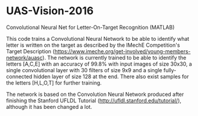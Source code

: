 # UAS-Vision-2016
Convolutional Neural Net for Letter-On-Target Recognition (MATLAB)

This code trains a Convolutional Neural Network to be able to identify what letter is written on the target as described by the IMechE Competition's Target Description (https://www.imeche.org/get-involved/young-members-network/auasc). The network is currently trained to be able to identify the letters [A,C,E] with an accuracy of 99.8% with input images of size 30x30, a single convolutional layer with 30 filters of size 9x9 and a single fully-connected hidden layer of size 128 at the end. There also exist samples for the letters [H,L,O,T] for further training.

The network is based on the Convolution Neural Network produced after finishing the Stanford UFLDL Tutorial (http://ufldl.stanford.edu/tutorial/), although it has been changed a lot.
